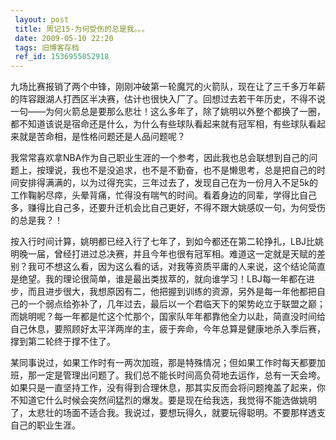 ```yaml
---
 layout: post
 title: 周记15-为何受伤的总是我。。。
 date: 2009-05-10 22:20
 tags: 旧博客存档
 ref_id: 1536955052918
---
```

九场比赛报销了两个中锋，刚刚冲破第一轮魔咒的火箭队，现在让了三千多万年薪的阵容跟湖人打西区半决赛，估计也很快入厂了。回想过去若干年历史，不得不说一句——为何火箭总是要那么悲壮！这么多年了，除了姚明以外整个都换了一圈，都不知道该说是宿命还是什么，为什么有些球队看起来就有冠军相，有些球队看起来就是苦命相，是性格问题还是人品问题呢？

我常常喜欢拿NBA作为自己职业生涯的一个参考，因此我也总会联想到自己的问题上，按理说，我也不是没追求，也不是不勤奋，也不是懒思考，总是把自己的时间安排得满满的，以为过得充实，三年过去了，发现自己在为一份月入不足5k的工作鞠躬尽瘁，头晕背痛，忙得没有喘气的时间。看着身边的同辈，学得比自己多，赚得比自己多，还要升迁机会比自己更好，不得不跟大姚感叹一句，为何受伤的总是我？！

按入行时间计算，姚明都已经入行了七年了，到如今都还在第二轮挣扎，LBJ比姚明晚一届，曾经打进过总决赛，并且今年也很有冠军相。难道这一定就是天赋的差别？我可不想这么看，因为这么看的话，对我等资质平庸的人来说，这个结论简直是绝望。我的理论很简单，谁是最出类拔萃的，就向谁学习！LBJ每一年都在进步，而且进步很大，我想原因有二，他把握到训练的资源，另外是每一年他都把自己的一个弱点给弥补了，几年过去，最后以一个君临天下的架势屹立于联盟之巅；而姚明呢？每一年都是忙这个忙那个，国家队年年都靠他全力以赴，简直没时间给自己休息，要照顾好太平洋两岸的主，疲于奔命，今年总算是健康地杀入季后赛，撑到第二轮终于撑不住了。

某同事说过，如果工作时有一两次加班，那是特殊情况；但如果工作时每天都要加班，那一定是管理出问题了。我们总不能长时间高负荷地去运作，总有一天会垮。如果只是一直坚持工作，没有得到合理休息，那其实反而会将问题掩盖了起来，你不知道它什么时候会突然间猛烈的爆发。要是现在给我选，我觉得不能选做姚明了，太悲壮的场面不适合我。我说过，要想玩得久，就要玩得聪明。不要那样透支自己的职业生涯。


